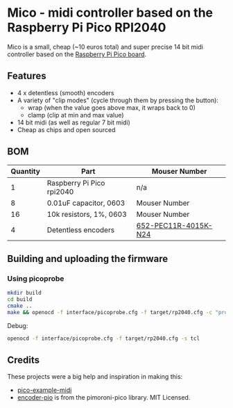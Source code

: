 # Mico - midi controller based on the Raspberry Pi Pico RPI2040

Mico is a small, cheap (~10 euros total) and super precise 14 bit midi controller based on the [Raspberry Pi Pico board](https://www.raspberrypi.com/products/raspberry-pi-pico/).

## Features
- 4 x detentless (smooth) encoders 
- A variety of "clip modes" (cycle through them by pressing the button):
 	- wrap (when the value goes above max, it wraps back to 0) 
 	- clamp (clip at min and max value)
- 14 bit midi (as well as regular 7 bit midi)
- Cheap as chips and open sourced

## BOM

| Quantity | Part | Mouser Number |
|---|---|---|
| 1 | Raspberry Pi Pico rpi2040 | n/a |
| 8 | 0.01uF capacitor, 0603 | Mouser Number |
| 16 | 10k resistors, 1%, 0603 | Mouser Number |
| 4 | Detentless encoders | [652-PEC11R-4015K-N24](https://no.mouser.com/ProductDetail/652-PEC11R-4015K-N24) |


## Building and uploading the firmware

### Using picoprobe

```bash
mkdir build
cd build 
cmake ..
make && openocd -f interface/picoprobe.cfg -f target/rp2040.cfg -c "program mico.elf verify reset exit"
```
Debug:
```bash
openocd -f interface/picoprobe.cfg -f target/rp2040.cfg -s tcl
```

## Credits

These projects were a big help and inspiration in making this:
- [pico-example-midi](https://github.com/infovore/pico-example-midi)
- [encoder-pio](https://github.com/pimoroni/pimoroni-pico) is from the pimoroni-pico library. MIT Licensed.

